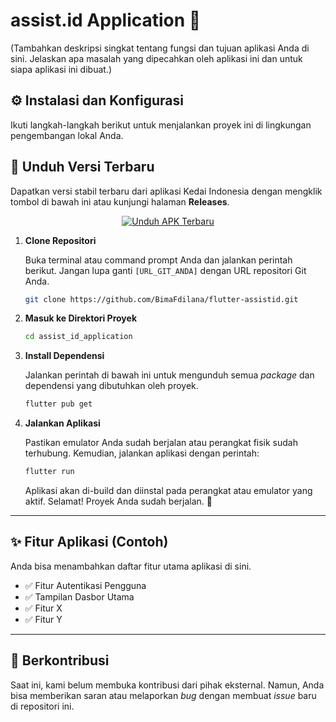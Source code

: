 # assist.id Application 🚀

(Tambahkan deskripsi singkat tentang fungsi dan tujuan aplikasi Anda di sini. Jelaskan apa masalah yang dipecahkan oleh aplikasi ini dan untuk siapa aplikasi ini dibuat.)

## ⚙️ Instalasi dan Konfigurasi

Ikuti langkah-langkah berikut untuk menjalankan proyek ini di lingkungan pengembangan lokal Anda.

## 📲 Unduh Versi Terbaru

Dapatkan versi stabil terbaru dari aplikasi Kedai Indonesia dengan mengklik tombol di bawah ini atau kunjungi halaman **Releases**.

<p align="center">
  <a href="https://github.com/BimaFdilana/flutter-assistid/releases">
    <img src="https://img.shields.io/badge/Unduh_APK_Terbaru-4CAF50?style=for-the-badge&logo=android&logoColor=white" alt="Unduh APK Terbaru">
  </a>
</p>

1.  **Clone Repositori**

    Buka terminal atau command prompt Anda dan jalankan perintah berikut. Jangan lupa ganti `[URL_GIT_ANDA]` dengan URL repositori Git Anda.

    ```sh
    git clone https://github.com/BimaFdilana/flutter-assistid.git
    ```

2.  **Masuk ke Direktori Proyek**

    ```sh
    cd assist_id_application
    ```

3.  **Install Dependensi**

    Jalankan perintah di bawah ini untuk mengunduh semua *package* dan dependensi yang dibutuhkan oleh proyek.

    ```sh
    flutter pub get
    ```

4.  **Jalankan Aplikasi**

    Pastikan emulator Anda sudah berjalan atau perangkat fisik sudah terhubung. Kemudian, jalankan aplikasi dengan perintah:

    ```sh
    flutter run
    ```

    Aplikasi akan di-build dan diinstal pada perangkat atau emulator yang aktif. Selamat! Proyek Anda sudah berjalan. 🎉

---

## ✨ Fitur Aplikasi (Contoh)

Anda bisa menambahkan daftar fitur utama aplikasi di sini.

* ✅ Fitur Autentikasi Pengguna
* ✅ Tampilan Dasbor Utama
* ✅ Fitur X
* ✅ Fitur Y

---

## 🤝 Berkontribusi

Saat ini, kami belum membuka kontribusi dari pihak eksternal. Namun, Anda bisa memberikan saran atau melaporkan *bug* dengan membuat *issue* baru di repositori ini.
